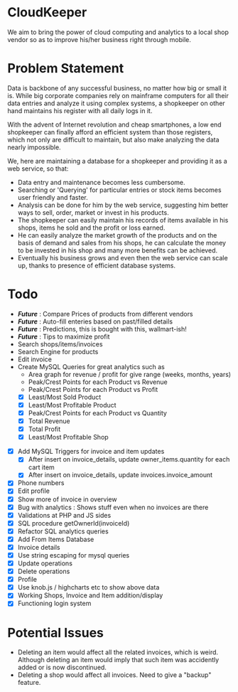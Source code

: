 CloudKeeper
===
We aim to bring the power of cloud computing and analytics to a local shop vendor so as to improve his/her business right through mobile.

Problem Statement
===
Data is backbone of any successful business, no matter how big or small it is. While big corporate companies rely on mainframe computers for all their data entries and analyze it using complex systems, a shopkeeper on other hand maintains his register with all daily logs in it.

With the advent of Internet revolution and cheap smartphones, a low end shopkeeper can finally afford an efficient system than those registers, which not only are difficult to maintain, but also make analyzing the data nearly impossible.

We, here are maintaining a database for a shopkeeper and providing it as a web service, so that:

- Data entry and maintenance becomes less cumbersome.
- Searching or 'Querying' for particular entries or stock items becomes user friendly and faster.
- Analysis can be done for him by the web service, suggesting him better ways to sell, order, market or invest in his products.
- The shopkeeper can easily maintain his records of items available in his shops, items he sold and the profit or loss earned.
- He can easily analyze the market growth of the products and on the basis of demand and sales from his shops, he can calculate the money to be invested in his shop and many more benefits can be achieved.
- Eventually his business grows and even then the web service can scale up, thanks to presence of efficient database systems.

Todo  
===
* ***Future*** : Compare Prices of products from different vendors
* ***Future*** : Auto-fill enteries based on past/filled details
* ***Future*** : Predictions, this is bought with this, wallmart-ish!
* ***Future*** : Tips to maximize profit
* Search shops/items/invoices
* Search Engine for products 
* Edit invoice
* Create MySQL Queries for great analytics such as 
  - Area graph for revenue / profit for give range (weeks, months, years)
  - Peak/Crest Points for each Product vs Revenue
  - Peak/Crest Points for each Product vs Profit
  - [x] Least/Most Sold Product
  - [x] Least/Most Profitable Product
  - [x] Peak/Crest Points for each Product vs Quantity
  - [x] Total Revenue 
  - [x] Total Profit 
  - [x] Least/Most Profitable Shop
* [x] Add MySQL Triggers for invoice and item updates
  - [x] After insert on invoice_details, update owner_items.quantity for each cart item
  - [x] After insert on invoice_details, update invoices.invoice_amount
* [x] Phone numbers
* [x] Edit profile
* [x] Show more of invoice in overview
* [x] Bug with analytics : Shows stuff even when no invoices are there
* [x] Validations at PHP and JS sides
* [x] SQL procedure getOwnerId(invoiceId)
* [x] Refactor SQL analytics queries
* [x] Add From Items Database
* [x] Invoice details 
* [x] Use string escaping for mysql queries
* [x] Update operations
* [x] Delete operations
* [x] Profile
* [x] Use knob.js / highcharts etc to show above data
* [x] Working Shops, Invoice and Item addition/display
* [x] Functioning login system

Potential Issues 
==
* Deleting an item would affect all the related invoices, which is weird. Although deleting an item would imply that such item was accidently added or is now discontinued. 
* Deleting a shop would affect all invoices. Need to give a "backup" feature.
